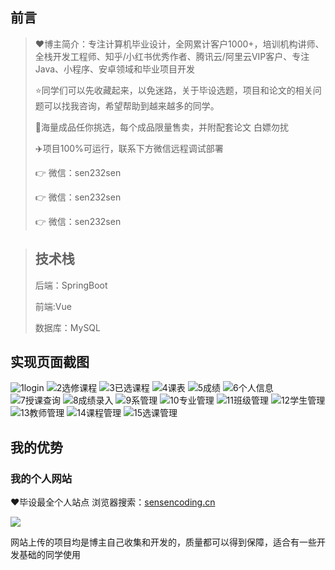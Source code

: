## 前言

> :heart:博主简介：专注计算机毕业设计，全网累计客户1000+，培训机构讲师、全栈开发工程师、知乎/小红书优秀作者、腾讯云/阿里云VIP客户、专注Java、小程序、安卓领域和毕业项目开发
>
> :star:同学们可以先收藏起来，以免迷路，关于毕设选题，项目和论文的相关问题可以找我咨询，希望帮助到越来越多的同学。
>
> 🔡海量成品任你挑选，每个成品限量售卖，并附配套论文 白嫖勿扰
>
> ✈️项目100%可运行，联系下方微信远程调试部署
>
>
> 👉 微信：sen232sen
>
> 👉 微信：sen232sen
>
> 👉 微信：sen232sen

> ## 技术栈
>
> 后端：SpringBoot
>
> 前端:Vue
>
> 数据库：MySQL

## 实现页面截图 
![1login](https://github.com/user-attachments/assets/b2236f46-db42-45f0-bfda-dc65dd24ea6e)
![2选修课程](https://github.com/user-attachments/assets/f091da81-7b33-44e7-904b-2f9e3a25fbba)
![3已选课程](https://github.com/user-attachments/assets/92eb3fc5-4168-40c9-b806-ca852b25062f)
![4课表](https://github.com/user-attachments/assets/de74597c-6dff-445a-aa48-97797467bb2f)
![5成绩](https://github.com/user-attachments/assets/e1527c6b-ba7c-46de-a211-f1c038b6f54b)
![6个人信息](https://github.com/user-attachments/assets/23815dd4-c90e-44f2-bde0-814935e82f34)
![7授课查询](https://github.com/user-attachments/assets/9f265a83-82cb-4eb9-ac03-c736175d76ef)
![8成绩录入](https://github.com/user-attachments/assets/3fbbf9a2-c260-4a26-bc5e-67f32b6fb006)
![9系管理](https://github.com/user-attachments/assets/2067a982-71cf-46bf-96dc-18d244a950dd)
![10专业管理](https://github.com/user-attachments/assets/2e5b28e9-d1f1-4d16-b9ba-6ca7f23ec540)
![11班级管理](https://github.com/user-attachments/assets/d35588ba-53e9-4416-85cd-59c69a85073c)
![12学生管理](https://github.com/user-attachments/assets/8ab27a24-fb57-4524-ab07-9eb9cb9cf856)
![13教师管理](https://github.com/user-attachments/assets/c341ea1b-955f-41cb-9270-7a918c0e7553)
![14课程管理](https://github.com/user-attachments/assets/ae081c2e-2a61-4fbc-99b9-b444a1233c67)
![15选课管理](https://github.com/user-attachments/assets/4f64272b-4cb5-4fa5-a314-50c349fda19d)




## 我的优势

### 我的个人网站

<font>:heart:毕设最全个人站点 浏览器搜索：[sensencoding.cn](https://sensencoding.cn)</font>

![](https://i-blog.csdnimg.cn/direct/48ba28b8ff39498ca7b4a62b116ca3d5.jpeg)

网站上传的项目均是博主自己收集和开发的，质量都可以得到保障，适合有一些开发基础的同学使用



